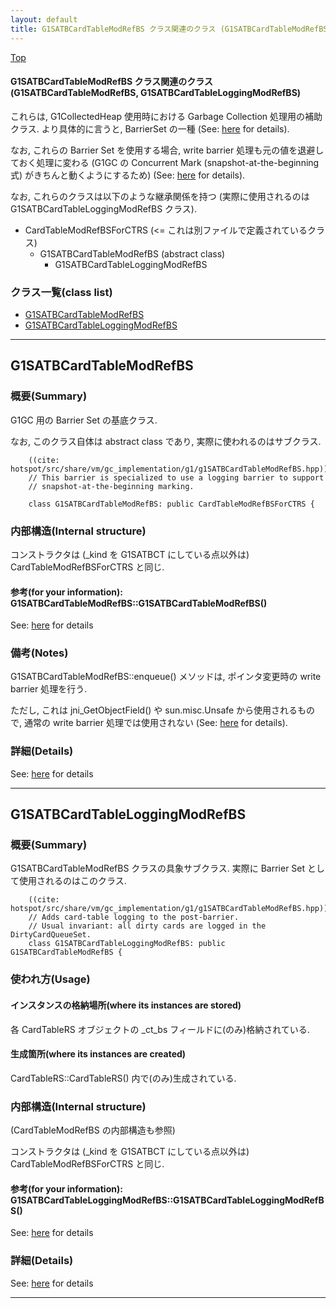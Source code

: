 ```yaml
---
layout: default
title: G1SATBCardTableModRefBS クラス関連のクラス (G1SATBCardTableModRefBS, G1SATBCardTableLoggingModRefBS)
---
```

[Top](../index.html)

#### G1SATBCardTableModRefBS クラス関連のクラス (G1SATBCardTableModRefBS, G1SATBCardTableLoggingModRefBS)

これらは, G1CollectedHeap 使用時における Garbage Collection 処理用の補助クラス.
より具体的に言うと, BarrierSet の一種 (See: [here](no3718kvd.html) for details).

なお, これらの Barrier Set を使用する場合, 
write barrier 処理も元の値を退避しておく処理に変わる
(G1GC の Concurrent Mark (snapshot-at-the-beginning 式) がきちんと動くようにするため)
(See: [here](no2114EV0.html) for details).

なお, これらのクラスは以下のような継承関係を持つ
(実際に使用されるのは G1SATBCardTableLoggingModRefBS クラス).

  * CardTableModRefBSForCTRS (<= これは別ファイルで定義されているクラス)
      * G1SATBCardTableModRefBS (abstract class)
          * G1SATBCardTableLoggingModRefBS


### クラス一覧(class list)

  * [G1SATBCardTableModRefBS](#noyg0IiUXT)
  * [G1SATBCardTableLoggingModRefBS](#nombI7ln7T)


---
## <a name="noyg0IiUXT" id="noyg0IiUXT">G1SATBCardTableModRefBS</a>

### 概要(Summary)
G1GC 用の Barrier Set の基底クラス.

なお, このクラス自体は abstract class であり, 実際に使われるのはサブクラス.


```
    ((cite: hotspot/src/share/vm/gc_implementation/g1/g1SATBCardTableModRefBS.hpp))
    // This barrier is specialized to use a logging barrier to support
    // snapshot-at-the-beginning marking.
    
    class G1SATBCardTableModRefBS: public CardTableModRefBSForCTRS {
```

### 内部構造(Internal structure)
コンストラクタは (_kind を G1SATBCT にしている点以外は) CardTableModRefBSForCTRS と同じ.

#### 参考(for your information): G1SATBCardTableModRefBS::G1SATBCardTableModRefBS()
See: [here](no3420vNv.html) for details
### 備考(Notes)
G1SATBCardTableModRefBS::enqueue() メソッドは, 
ポインタ変更時の write barrier 処理を行う.

ただし, これは jni_GetObjectField() や sun.misc.Unsafe から使用されるもので, 
通常の write barrier 処理では使用されない (See: [here](no2114EV0.html) for details).




### 詳細(Details)
See: [here](../doxygen/classG1SATBCardTableModRefBS.html) for details

---
## <a name="nombI7ln7T" id="nombI7ln7T">G1SATBCardTableLoggingModRefBS</a>

### 概要(Summary)
G1SATBCardTableModRefBS クラスの具象サブクラス.
実際に Barrier Set として使用されるのはこのクラス.


```
    ((cite: hotspot/src/share/vm/gc_implementation/g1/g1SATBCardTableModRefBS.hpp))
    // Adds card-table logging to the post-barrier.
    // Usual invariant: all dirty cards are logged in the DirtyCardQueueSet.
    class G1SATBCardTableLoggingModRefBS: public G1SATBCardTableModRefBS {
```

### 使われ方(Usage)
#### インスタンスの格納場所(where its instances are stored)
各 CardTableRS オブジェクトの _ct_bs フィールドに(のみ)格納されている.

#### 生成箇所(where its instances are created)
CardTableRS::CardTableRS() 内で(のみ)生成されている.

### 内部構造(Internal structure)
(CardTableModRefBS の内部構造も参照)

コンストラクタは (_kind を G1SATBCT にしている点以外は) CardTableModRefBSForCTRS と同じ.

#### 参考(for your information): G1SATBCardTableLoggingModRefBS::G1SATBCardTableLoggingModRefBS()
See: [here](no34208X1.html) for details



### 詳細(Details)
See: [here](../doxygen/classG1SATBCardTableLoggingModRefBS.html) for details

---
